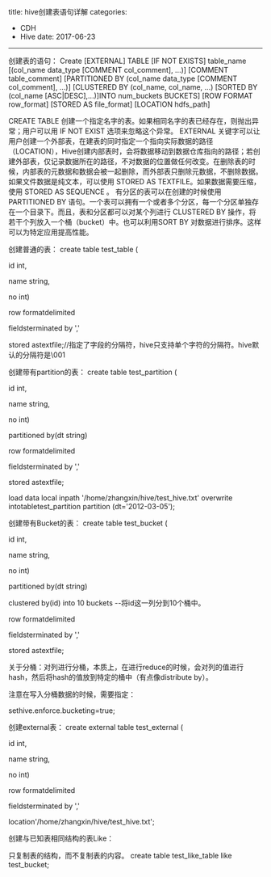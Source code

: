 title: hive创建表语句详解
categories: 
- CDH
- Hive
date: 2017-06-23
---
创建表的语句：
Create [EXTERNAL] TABLE [IF NOT EXISTS] table_name 
[(col_name data_type [COMMENT col_comment], ...)] 
[COMMENT table_comment] 
[PARTITIONED BY (col_name data_type [COMMENT col_comment], ...)] 
[CLUSTERED BY (col_name, col_name, ...) [SORTED BY (col_name [ASC|DESC],...)]INTO num_buckets BUCKETS]
[ROW FORMAT row_format] 
[STORED AS file_format] 
[LOCATION hdfs_path]

CREATE TABLE 创建一个指定名字的表。如果相同名字的表已经存在，则抛出异常；用户可以用 IF NOT EXIST 选项来忽略这个异常。
EXTERNAL 关键字可以让用户创建一个外部表，在建表的同时指定一个指向实际数据的路径（LOCATION），Hive创建内部表时，会将数据移动到数据仓库指向的路径；若创建外部表，仅记录数据所在的路径，不对数据的位置做任何改变。在删除表的时候，内部表的元数据和数据会被一起删除，而外部表只删除元数据，不删除数据。
如果文件数据是纯文本，可以使用 STORED AS TEXTFILE。如果数据需要压缩，使用 STORED AS SEQUENCE 。
有分区的表可以在创建的时候使用 PARTITIONED BY 语句。一个表可以拥有一个或者多个分区，每一个分区单独存在一个目录下。而且，表和分区都可以对某个列进行 CLUSTERED BY 操作，将若干个列放入一个桶（bucket）中。也可以利用SORT BY 对数据进行排序。这样可以为特定应用提高性能。



创建普通的表：
create table test_table (

id int,

name string,

no int) 

row formatdelimited 

fieldsterminated by ',' 

stored astextfile;//指定了字段的分隔符，hive只支持单个字符的分隔符。hive默认的分隔符是\001



创建带有partition的表：
create table test_partition (

id int,

name string,

no int)

partitioned by(dt string) 

row formatdelimited 

fieldsterminated by ',' 

stored astextfile;


load data local inpath '/home/zhangxin/hive/test_hive.txt' overwrite intotabletest_partition partition (dt='2012-03-05');



创建带有Bucket的表：
create table test_bucket (

id int,

name string,

no int)

partitioned by(dt string) 

clustered by(id) into 10 buckets --将id这一列分到10个桶中。

row formatdelimited 

fieldsterminated by ',' 

stored astextfile;

关于分桶：对列进行分桶，本质上，在进行reduce的时候，会对列的值进行hash，然后将hash的值放到特定的桶中（有点像distribute by）。

注意在写入分桶数据的时候，需要指定：

sethive.enforce.bucketing=true;


创建external表：
create external table test_external (

id int,

name string,

no int)

row formatdelimited 

fieldsterminated by ',' 

location'/home/zhangxin/hive/test_hive.txt';


创建与已知表相同结构的表Like：

只复制表的结构，而不复制表的内容。
create table test_like_table like test_bucket;